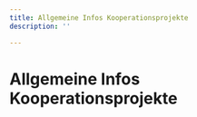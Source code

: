 ```yaml
---
title: Allgemeine Infos Kooperationsprojekte
description: ''

---
```

# Allgemeine Infos Kooperationsprojekte